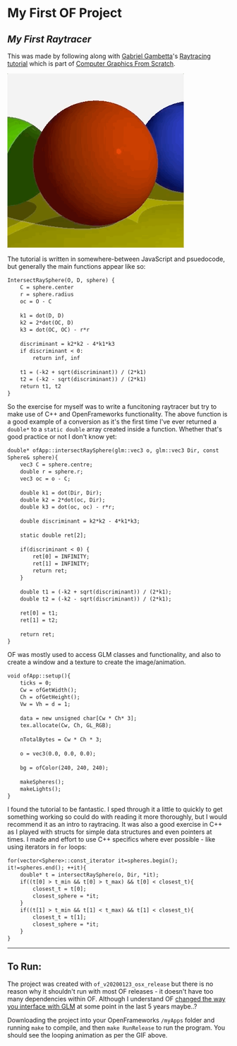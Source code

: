 # My First OF Project
## _My First Raytracer_

This was made by following along with [Gabriel Gambetta](https://www.gabrielgambetta.com/)'s [Raytracing tutorial](https://www.gabrielgambetta.com/computer-graphics-from-scratch/raytracing.html) which is part of [Computer Graphics From Scratch](https://www.gabrielgambetta.com/computer-graphics-from-scratch/introduction.html).

![raytracer gif](./raytracer.gif)

The tutorial is written in somewhere-between JavaScript and psuedocode, but generally the main functions appear like so:

```
IntersectRaySphere(O, D, sphere) {
    C = sphere.center
    r = sphere.radius
    oc = O - C

    k1 = dot(D, D)
    k2 = 2*dot(OC, D)
    k3 = dot(OC, OC) - r*r

    discriminant = k2*k2 - 4*k1*k3
    if discriminant < 0:
        return inf, inf

    t1 = (-k2 + sqrt(discriminant)) / (2*k1)
    t2 = (-k2 - sqrt(discriminant)) / (2*k1)
    return t1, t2
}
```

So the exercise for myself was to write a funcitoning raytracer but try to make use of C++ and OpenFrameworks functionality. The above function is a good example of a conversion as it's the first time I've ever returned a `double*` to a `static double` array created inside a function. Whether that's good practice or not I don't know yet:

```
double* ofApp::intersectRaySphere(glm::vec3 o, glm::vec3 Dir, const Sphere& sphere){
    vec3 C = sphere.centre;
    double r = sphere.r;
    vec3 oc = o - C;

    double k1 = dot(Dir, Dir);
    double k2 = 2*dot(oc, Dir);
    double k3 = dot(oc, oc) - r*r;

    double discriminant = k2*k2 - 4*k1*k3;

    static double ret[2];

    if(discriminant < 0) {
        ret[0] = INFINITY;
        ret[1] = INFINITY;
        return ret;
    }

    double t1 = (-k2 + sqrt(discriminant)) / (2*k1);
    double t2 = (-k2 - sqrt(discriminant)) / (2*k1);

    ret[0] = t1;
    ret[1] = t2;

    return ret;
}
```

OF was mostly used to access GLM classes and functionality, and also to create a window and a texture to create the image/animation. 

```
void ofApp::setup(){
    ticks = 0;
    Cw = ofGetWidth();
    Ch = ofGetHeight();
    Vw = Vh = d = 1;

    data = new unsigned char[Cw * Ch* 3];
    tex.allocate(Cw, Ch, GL_RGB);

    nTotalBytes = Cw * Ch * 3;

    o = vec3(0.0, 0.0, 0.0);

    bg = ofColor(240, 240, 240);

    makeSpheres();
    makeLights();
}
```

I found the tutorial to be fantastic. I sped through it a little to quickly to get something working so could do with reading it more thoroughly, but I would recommend it as an intro to raytracing. It was also a good exercise in C++ as I played with structs for simple data structures and even pointers at times. I made and effort to use C++ specifics where ever possible - like using iterators in `for` loops:

```
for(vector<Sphere>::const_iterator it=spheres.begin(); it!=spheres.end(); ++it){
    double* t = intersectRaySphere(o, Dir, *it); 
    if((t[0] > t_min && t[0] > t_max) && t[0] < closest_t){
        closest_t = t[0];
        closest_sphere = *it;
    }
    if((t[1] > t_min && t[1] < t_max) && t[1] < closest_t){
        closest_t = t[1];
        closest_sphere = *it;
    }
}
```

---

## To Run:

The project was created with `of_v20200123_osx_release` but there is no reason why it shouldn't run with most OF releases - it doesn't have too many dependencies within OF. Although I understand OF [changed the way you interface with GLM](https://openframeworks.cc/learning/02_graphics/how_to_use_glm/) at some point in the last 5 years maybe..?

Downloading the project into your OpenFrameworks `/myApps` folder and running `make` to compile, and then `make RunRelease` to run the program. You should see the looping animation as per the GIF above.

